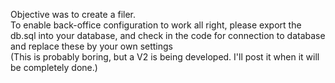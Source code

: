 Objective was to create a filer. <br>
To enable back-office configuration to work all right, please export the db.sql 
into your database, 
and check in the code for connection to database and replace these by your own 
settings <br>
(This is probably boring, but a V2 is being developed. I'll post it when it will be completely done.)